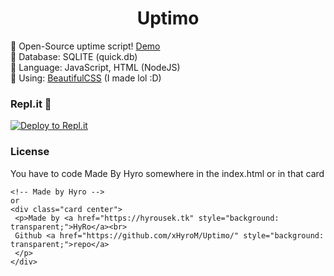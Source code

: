<div align="center">
   <h1>Uptimo</h1>
 </div>
 
🍭 Open-Source uptime script! [Demo](https://uptimo.xhyrom.repl.co/)<br>
🍬 Database: SQLITE (quick.db)<br>
🍫 Language: JavaScript, HTML (NodeJS)<br>
🍩 Using: <a href="https://dev.hyrousek.tk">BeautifulCSS</a> (I made lol :D)

### Repl.it 💼
[![Deploy to Repl.it](https://repl.it/badge/github/xHyroM/uptimo)](https://repl.it/github/xHyroM/uptimo)

### License
You have to code Made By Hyro somewhere in the index.html or in that card 
```
<!-- Made by Hyro -->
or 
<div class="card center">
 <p>Made by <a href="https://hyrousek.tk" style="background: transparent;">HyRo</a><br>
 Github <a href="https://github.com/xHyroM/Uptimo/" style="background: transparent;">repo</a>
 </p>
</div>
```
